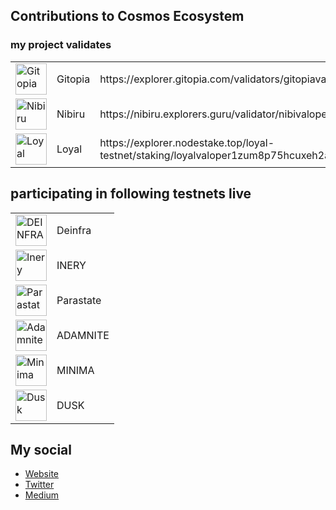 ## Contributions to Cosmos Ecosystem
### my project validates
<table>
  <tr>
    <td><img width="50" src="https://user-images.githubusercontent.com/38981255/201691739-df61f26e-5c05-46b5-8ce6-0981a6615d60.PNG" alt="Gitopia"></td>
    <td>Gitopia</td>
    <td>https://explorer.gitopia.com/validators/gitopiavaloper1xddreez25kl6tyxw7650kju8v2uzxyd4x8wx3z</td>
   </tr>
   <tr>
    <td><img width="50" src="https://pbs.twimg.com/profile_images/1556857504394526721/OyWtRrNP_400x400.jpg" alt="Nibiru"></td>
    <td>Nibiru</td>
    <td>https://nibiru.explorers.guru/validator/nibivaloper1qaqsslknv26hx9s43tmt80e5pkdjss0ral57ny</td>
   </tr>
   <tr>
    <td><img width="50" src="https://user-images.githubusercontent.com/38981255/200131380-6f87a774-fde7-43ce-b2df-9f1eb3ab3158.JPG" alt="Loyal"></td>
    <td>Loyal</td>
    <td>https://explorer.nodestake.top/loyal-testnet/staking/loyalvaloper1zum8p75hcuxeh2aj3z5qj76u200mm4tu87lv2j</td>
   </tr>
</table>

## participating in following testnets live
<table>
  <tr>
    <td><img width="50" src="https://res.cloudinary.com/crunchbase-production/image/upload/c_lpad,h_170,w_170,f_auto,b_white,q_auto:eco,dpr_1/r2iykwnuyvhxsusfphy2" alt="DEINFRA"></td>
    <td>Deinfra</td>
  </tr>
  <tr>
    <td><img width="50" src="https://media-exp1.licdn.com/dms/image/C4E0BAQEGyxTVEOmxVw/company-logo_200_200/0/1637483313313?e=2147483647&v=beta&t=xQokldPhblxsOdrBtv5mlIjR874oeMYRBdrmg7OVe3E" alt="Inery"></td>
    <td>INERY</td>
  </tr>
  <tr>
    <td><img width="50" src="https://user-images.githubusercontent.com/38981255/184852284-08b36261-236b-4027-bdc3-487858eb09c7.png" alt="Parastate"></td>
    <td>Parastate</td>
  </tr>
  <tr>
    <td><img width="50" src="https://pbs.twimg.com/profile_images/1577353118597222400/sgCyvge-_400x400.jpg" alt="Adamnite"></td>
    <td>ADAMNITE</td>
  </tr>
  <tr>
    <td><img width="50" src="https://pbs.twimg.com/profile_images/1413009918408331269/mtEQXplO_400x400.jpg" alt="Minima"></td>
    <td>MINIMA</td>
  </tr>
  <tr>
    <td><img width="50" src="https://pbs.twimg.com/profile_images/1478417079355203587/ojOAFXif_400x400.jpg" alt="Dusk"></td>
    <td>DUSK</td>
  </tr>
<table>


## My social
- [Website](https://0xrevo.my.id)
- [Twitter](https://twitter.com/0xRevo)
- [Medium](https://medium.com/@0xRevo)
